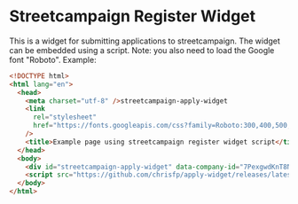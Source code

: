 # Streetcampaign Register Widget

This is a widget for submitting applications to streetcampaign. The widget can be embedded using a script. Note: you also need to load the Google font "Roboto". Example:

```html
<!DOCTYPE html>
<html lang="en">
  <head>
    <meta charset="utf-8" />streetcampaign-apply-widget
    <link
      rel="stylesheet"
      href="https://fonts.googleapis.com/css?family=Roboto:300,400,500,700&display=swap"
    />
    <title>Example page using streetcampaign register widget script</title>
  </head>
  <body>
    <div id="streetcampaign-apply-widget" data-company-id="7PexgwdKnT8NIN50dtFt"></div>
    <script src="https://github.com/chrisfp/apply-widget/releases/latest/download/widget.min.js"></script>
  </body>
</html>
```